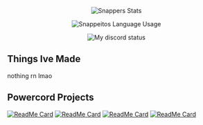 </p>
<p align="center">
  <img align="center" src="https://github-readme-stats.vercel.app/api?username=snapperito&theme=material-palenight&show_icons=true" alt="Snappers Stats">

</p>
<p align="center">
  <img align="center" src="https://github-readme-stats.vercel.app/api/top-langs/?username=snapperito&theme=material-palenight&layout=compact" alt="Snappeitos Language Usage">

</p>
<p align="center">
  <img align="center" src="https://gt.bigdumb.gq/api/badge/431883840483491850?color1=292D3D&textcolor=AE82CF&font=Arial&gradient=false&borderradius=10&bordercolor=ffffff" alt="My discord status">

## Things Ive Made
nothing rn lmao
## Powercord Projects
[![ReadMe Card](https://github-readme-stats.vercel.app/api/pin/?username=snapperito&repo=Dark-Discord&theme=material-palenight)](https://github.com/Snapperito/Dark-Discord)
[![ReadMe Card](https://github-readme-stats.vercel.app/api/pin/?username=snapperito&repo=Settings-Icons&theme=material-palenight)](https://github.com/Snapperito/Settings-Icons)
[![ReadMe Card](https://github-readme-stats.vercel.app/api/pin/?username=snapperito&repo=CSS-Snippets&theme=material-palenight)](https://github.com/Snapperito/CSS-Snippets)
[![ReadMe Card](https://github-readme-stats.vercel.app/api/pin/?username=snapperito&repo=RemindMe&theme=material-palenight)](https://github.com/Snapperito/RemindMe)
